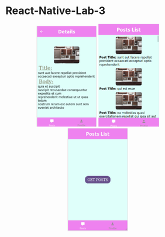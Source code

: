 # React-Native-Lab-3


<p align="center">
<img src="./screenShot1.jpg" alt="Build Status" width="33%">
<img src="./screenShot2.jpg" alt="Build Status" width="33%">
<img src="./screenShot3.jpg" alt="Build Status" width="33%">
</p>



